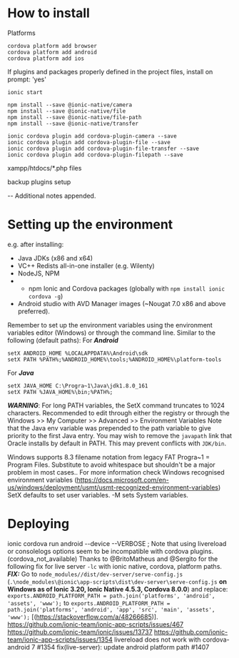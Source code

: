 # How to install

Platforms
```
cordova platform add browser 
cordova platform add android
cordova platform add ios 
```

If plugins and packages properly defined in the project files, install on prompt: 'yes'
```
ionic start
```


```
npm install --save @ionic-native/camera
npm install --save @ionic-native/file
npm install --save @ionic-native/file-path
npm install --save @ionic-native/transfer
```
```
ionic cordova plugin add cordova-plugin-camera --save
ionic cordova plugin add cordova-plugin-file --save
ionic cordova plugin add cordova-plugin-file-transfer --save
ionic cordova plugin add cordova-plugin-filepath --save
```


xampp/htdocs/*.php files

backup plugins setup

-- Additional notes appended.

# Setting up the environment
e.g. after installing:
- Java JDKs (x86 and x64)
- VC++ Redists all-in-one installer (e.g. Wilenty)
- NodeJS, NPM
- - npm Ionic and Cordova packages (globally with `npm install ionic cordova -g`)
- Android studio with AVD Manager images (~Nougat 7.0 x86 and above preferred).

Remember to set up the environment variables using the environment variables editor (Windows) or through the command line. 
Similar to the following (default paths):
For ***Android***
```
setX ANDROID_HOME %LOCALAPPDATA%\Android\sdk
setX PATH %PATH%;%ANDROID_HOME%\tools;%ANDROID_HOME%\platform-tools
```
For ***Java***
```
setX JAVA_HOME C:\Progra~1\Java\jdk1.8.0_161
setX PATH %JAVA_HOME%\bin;%PATH%;
```
***WARNING***: For long PATH variables, the SetX command truncates to 1024 characters. Recommended to edit through either the registry or through the 
Windows >> My Computer >> Advanced >> Environment Variables 
Note that the Java env variable was prepended to the path variable to give priority to the first Java entry.
You may wish to remove the `javapath` link that Oracle installs by default in PATH. This may prevent conflicts with `JDK/bin`.

Windows supports 8.3 filename notation from legacy FAT Progra~1 = Program Files. Substitute to avoid whitespace but shouldn't be a major problem in most cases..
For more information check Windows recognised environment variables (https://docs.microsoft.com/en-us/windows/deployment/usmt/usmt-recognized-environment-variables)
SetX defaults to set user variables. -M sets System variables.

# Deploying
ionic cordova run android --device --VERBOSE
; Note that using livereload or consolelogs options seem to be incompatible with cordova plugins. (cordova_not_available) 
Thanks to @BritoMatheus and @Sergito for the following fix for live server `-lc` with ionic native, cordova, platform paths.
***FIX:*** Go to `node_modules//dist/dev-server/serve-config.js` (`.\node_modules\@ionic\app-scripts\dist\dev-server\serve-config.js` **on Windows as of Ionic 3.20, Ionic Native 4.5.3, Cordova 8.0.0**)
and replace:
`exports.ANDROID_PLATFORM_PATH = path.join('platforms', 'android', 'assets', 'www');`
to
`exports.ANDROID_PLATFORM_PATH = path.join('platforms', 'android', 'app', 'src', 'main', 'assets', 'www');`
[(https://stackoverflow.com/a/48266685)]. https://github.com/ionic-team/ionic-app-scripts/issues/467 https://github.com/ionic-team/ionic/issues/13737
https://github.com/ionic-team/ionic-app-scripts/issues/1354 livereload does not work with cordova-android 7 #1354
fix(live-server): update android platform path #1407


